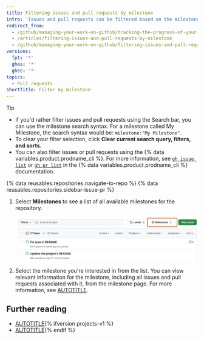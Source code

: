 ```yaml
---
title: Filtering issues and pull requests by milestone
intro: 'Issues and pull requests can be filtered based on the milestone they''re associated with. Once you''ve [associated an issue or pull request with a milestone](/articles/associating-milestones-with-issues-and-pull-requests), you can find items based on their milestones. Within a milestone, you can prioritize issues and pull requests.'
redirect_from:
  - /github/managing-your-work-on-github/tracking-the-progress-of-your-work-with-milestones/filtering-issues-and-pull-requests-by-milestone
  - /articles/filtering-issues-and-pull-requests-by-milestone
  - /github/managing-your-work-on-github/filtering-issues-and-pull-requests-by-milestone
versions:
  fpt: '*'
  ghes: '*'
  ghec: '*'
topics:
  - Pull requests
shortTitle: Filter by milestone
---
```


> [!TIP]
> * If you'd rather filter issues and pull requests using the Search bar, you can use the milestone search syntax. For a milestone called My Milestone, the search syntax would be: `milestone:"My Milestone"`.
> * To clear your filter selection, click **Clear current search query, filters, and sorts**.
> * You can also filter issues or pull requests using the {% data variables.product.prodname_cli %}. For more information, see [`gh issue list`](https://cli.github.com/manual/gh_issue_list) or [`gh pr list`](https://cli.github.com/manual/gh_pr_list) in the {% data variables.product.prodname_cli %} documentation.

{% data reusables.repositories.navigate-to-repo %}
{% data reusables.repositories.sidebar-issue-pr %}
1. Select **Milestones** to see a list of all available milestones for the repository.

   ![Screenshot of the list of issues for a repository. Above the list, a button, labeled with a signpost icon and "Milestones," is outlined in dark orange.](/assets/images/help/issues/issues-milestone-button.png)
1. Select the milestone you're interested in from the list. You can view relevant information for the milestone, including all issues and pull requests associated with it, from the milestone page. For more information, see [AUTOTITLE](/issues/using-labels-and-milestones-to-track-work/about-milestones).

## Further reading

* [AUTOTITLE](/issues/tracking-your-work-with-issues/filtering-and-searching-issues-and-pull-requests){% ifversion projects-v1 %}
* [AUTOTITLE](/issues/organizing-your-work-with-project-boards/tracking-work-with-project-boards/filtering-cards-on-a-project-board){% endif %}
